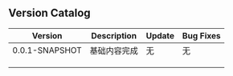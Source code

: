 ## Version Catalog

| Version        | Description | Update | Bug Fixes |
|----------------|-------------|--------|-----------|
| 0.0.1-SNAPSHOT | 基础内容完成      | 无      | 无         |
|                |             |        |           |
|                |             |        |           |
|                |             |        |           |
